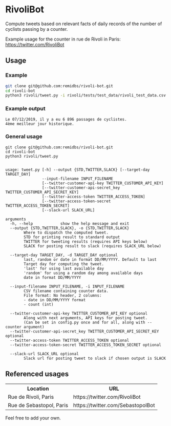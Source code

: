 # RivoliBot

Compute tweets based on relevant facts of daily records of the number of cyclists passing by a counter.

Example usage for the counter in rue de Rivoli in Paris: https://twitter.com/RivoliBot

## Usage

### Example

```sh
git clone git@github.com:remidbs/rivoli-bot.git
cd rivoli-bot
python3 rivoli/tweet.py -i rivoli/tests/test_data/rivoli_test_data.csv -d random -o STD
```

### Example output

```
Le 07/12/2019, il y a eu 6 896 passages de cyclistes.
4ème meilleur jour historique.
```

### General usage

```
git clone git@github.com:remidbs/rivoli-bot.git
cd rivoli-bot
python3 rivoli/tweet.py


usage: tweet.py [-h] --output {STD,TWITTER,SLACK} [--target-day TARGET_DAY]
                --input-filename INPUT_FILENAME
                [--twitter-customer-api-key TWITTER_CUSTOMER_API_KEY]
                [--twitter-customer-api-secret_key TWITTER_CUSTOMER_API_SECRET_KEY]
                [--twitter-access-token TWITTER_ACCESS_TOKEN]
                [--twitter-access-token-secret TWITTER_ACCESS_TOKEN_SECRET]
                [--slack-url SLACK_URL]

arguments
  -h, --help            show the help message and exit
  --output {STD,TWITTER,SLACK}, -o {STD,TWITTER,SLACK}
        Where to dispatch the computed tweet.
        STD for printing result to standard output
        TWITTER for tweeting results (requires API keys below)
        SLACK for posting result to slack (requires SLACK_URL below)

  --target-day TARGET_DAY, -d TARGET_DAY optional
        last, random or date in format DD/MM/YYYY. Default to last
        Target day for computing the tweet.
        'last' for using last available day
        'random' for using a random day among available days
        date in format DD/MM/YYYY

  --input-filename INPUT_FILENAME, -i INPUT_FILENAME
        CSV filename containing counter data.
        File format: No header, 2 columns:
        - date in DD/MM/YYYY format
        - count (int)

  --twitter-customer-api-key TWITTER_CUSTOMER_API_KEY optional
        Along with next arguments, API keys for posting tweet.
        (Can be set in config.py once and for all, along with --counter argument)
  --twitter-customer-api-secret_key TWITTER_CUSTOMER_API_SECRET_KEY optional
  --twitter-access-token TWITTER_ACCESS_TOKEN optional
  --twitter-access-token-secret TWITTER_ACCESS_TOKEN_SECRET optional

  --slack-url SLACK_URL optional
        Slack url for posting tweet to slack if chosen output is SLACK
```

## Referenced usages

<table>
  <tr>
    <th>Location</th>
    <th>URL</th>
  </tr>
  <tr>
    <td>Rue de Rivoli, Paris</td>
    <td>https://twitter.com/RivoliBot</td>
  </tr>
  <tr>
    <td>Rue de Sebastopol, Paris</td>
    <td>https://twitter.com/SebastopolBot</td>
  </tr>
</table>

Feel free to add your own.
